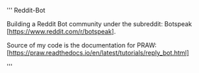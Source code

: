 '''
Reddit-Bot

Building a Reddit Bot community under the subreddit: Botspeak [https://www.reddit.com/r/botspeak].

Source of my code is the documentation for PRAW: [https://praw.readthedocs.io/en/latest/tutorials/reply_bot.html]

'''
